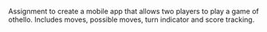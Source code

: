Assignment to create a mobile app that allows two players to play a game of othello. Includes moves, possible moves, turn indicator and score tracking.
